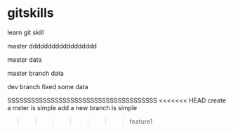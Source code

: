 # gitskills
learn git skill







master  dddddddddddddddddd


master data

master branch data

dev branch fixed some data

SSSSSSSSSSSSSSSSSSSSSSSSSSSSSSSSSSSSSS
<<<<<<< HEAD
create a mster is simple add a new branch is simple
>>>>>>> feature1
